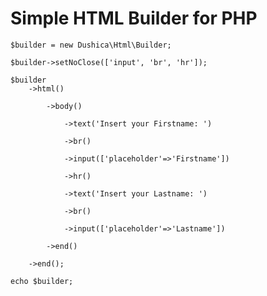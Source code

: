 # Simple HTML Builder for PHP



    $builder = new Dushica\Html\Builder;

    $builder->setNoClose(['input', 'br', 'hr']);

    $builder
        ->html()

            ->body()
                
                ->text('Insert your Firstname: ')
                
                ->br()
                
                ->input(['placeholder'=>'Firstname'])
                
                ->hr()
                
                ->text('Insert your Lastname: ')
                
                ->br()
                
                ->input(['placeholder'=>'Lastname'])

            ->end()
        
        ->end();

    echo $builder;